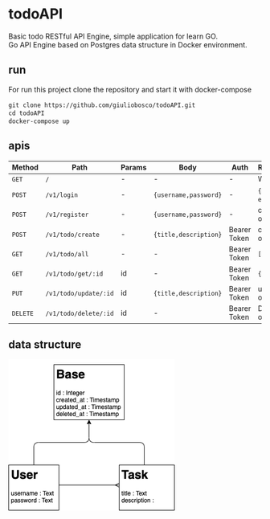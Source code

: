 # todoAPI

Basic todo RESTful API Engine, simple application for learn GO.  
Go API Engine based on Postgres data structure in Docker environment.

## run

For run this project clone the repository and start it with docker-compose

```
git clone https://github.com/giuliobosco/todoAPI.git
cd todoAPI
docker-compose up
```

## apis

|Method|Path|Params|Body|Auth|Response|
|------|----|------|----|----|--------|
|`GET`|`/`|-|-|-|Welcome|
|`POST`|`/v1/login`|-|`{username,password}`|-|`{token, expire}`|
|`POST`|`/v1/register`|-|`{username,password}`|-|creted object|
|`POST`|`/v1/todo/create`|-|`{title,description}`|Bearer Token|created object|
|`GET`|`/v1/todo/all`|-|-|Bearer Token|`[{}]`|
|`GET`|`/v1/todo/get/:id`|id|-|Bearer Token|`{}`|
|`PUT`|`/v1/todo/update/:id`|id|`{title,description}`|Bearer Token|updated object|
|`DELETE`|`/v1/todo/delete/:id`|id|-|Bearer Token|Deleted object|

## data structure

![Entity - Relationship diagram](db.png)
